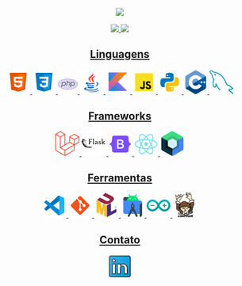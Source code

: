 <!-- Olá mensagem de apresentação com animação -->
<p align="center">
  <img src="https://readme-typing-svg.herokuapp.com/?lines=Seja+bem-vindo;Meu+nome+é;Joao+Pedro+Silva+de+Oliveira&center=true&width=380&height=45">
</p>

<div align="center">
  <a href="https://github.com/joaop0102">
  <img height="180em" src="https://github-readme-stats.vercel.app/api?username=joaop0102&show_icons=true&theme=dark&include_all_commits=true&count_private=true"/>
  <img height="180em" src="https://github-readme-stats.vercel.app/api/top-langs/?username=joaop0102&layout=compact&langs_count=7&theme=dark"/>
</div>
                                          
        
<!-- Ícones de linguagens -->
<h2 align="center">Linguagens</h2>
<p align="center">
  <img src="icons/html5.png"/> 
  <img src="icons/css3.png"/>
  <img src="icons/php.png"/> 
  <img src="icons/java.png"/>
  <img src="icons/kotlin.png" height="50"/>
  <img src="icons/javascript.png"/>
  <img src="icons/python.png"/>
  <img src="icons/c.png"/>
  <img src="icons/mysql.png"/>
</p>

<h2 align="center">Frameworks</h2>
<p align="center">
  <img src="icons/laravel.png" height="50"/>
  <img src="icons/flask.png">
  <img src="icons/bootstrap.png">
  <img src="icons/reactjs.png">
  <img src="icons/jetpackcompose.png" height="50">
</p>

<h2 align="center">Ferramentas</h2>
<p align="center">
  <img src="icons/vs-code.png"/>
  <img src="icons/git.png"/>
  <img src="icons/uml.png" height="50"/>
  <img src="icons/android-studio.png"/>
  <img src="icons/arduino-ide.png"/>
  <img src="icons/composer.png" height="50"/>
</p>
     
<div> 
  <h2 align="center">Contato</h2>
  <p align="center">
  <a href="https://www.linkedin.com/in/jo%C3%A3o-pedro-s-172b69274/" target="_blank"><img src="icons/img-linkedin.png"></a>
  </p>
</div>
